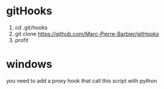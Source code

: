 # gitHooks
1. cd .git/hooks
2. git clone https://github.com/Marc-Pierre-Barbier/gitHooks
3. profit



# windows
you need to add a proxy hook that call this script with python
